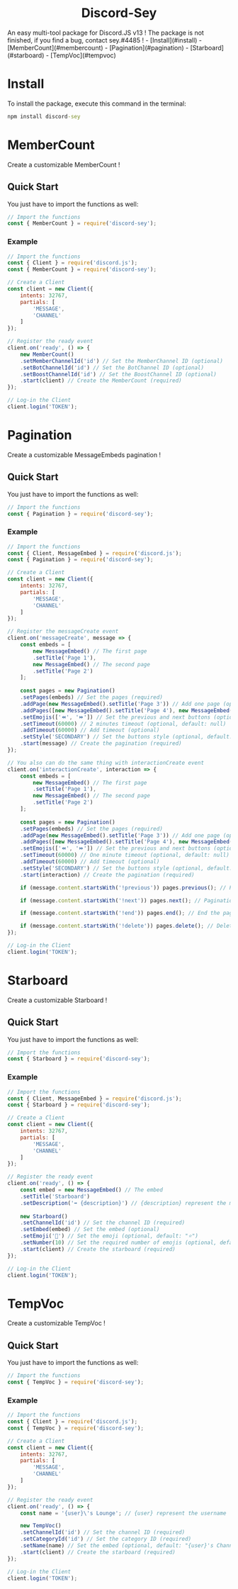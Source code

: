 <div align="center"><h1>Discord-Sey</h1></div>
An easy multi-tool package for Discord.JS v13 !
The package is not finished, if you find a bug, contact sey.#4485 !
- [Install](#install)
- [MemberCount](#membercount)
- [Pagination](#pagination)
- [Starboard](#starboard)
- [TempVoc](#tempvoc)

# Install
To install the package, execute this command in the terminal:
```cmd
npm install discord-sey
```

# MemberCount
Create a customizable MemberCount !

## Quick Start
You just have to import the functions as well:
```js
// Import the functions
const { MemberCount } = require('discord-sey');
```

### Example
```js
// Import the functions
const { Client } = require('discord.js');
const { MemberCount } = require('discord-sey');

// Create a Client
const client = new Client({
    intents: 32767,
    partials: [
        'MESSAGE',
        'CHANNEL'
    ]
});

// Register the ready event
client.on('ready', () => {
    new MemberCount()
    .setMemberChannelId('id') // Set the MemberChannel ID (optional)
    .setBotChannelId('id') // Set the BotChannel ID (optional)
    .setBoostChannelId('id') // Set the BoostChannel ID (optional)
    .start(client) // Create the MemberCount (required)
});

// Log-in the Client
client.login('TOKEN');
```

# Pagination
Create a customizable MessageEmbeds pagination !

## Quick Start
You just have to import the functions as well:
```js
// Import the functions
const { Pagination } = require('discord-sey');
```

### Example
```js
// Import the functions
const { Client, MessageEmbed } = require('discord.js');
const { Pagination } = require('discord-sey');

// Create a Client
const client = new Client({
    intents: 32767,
    partials: [
        'MESSAGE',
        'CHANNEL'
    ]
});

// Register the messageCreate event
client.on('messageCreate', message => {
    const embeds = [
        new MessageEmbed() // The first page
        .setTitle('Page 1'),
        new MessageEmbed() // The second page
        .setTitle('Page 2')
    ];
    
    const pages = new Pagination()
    .setPages(embeds) // Set the pages (required)
    .addPage(new MessageEmbed().setTitle('Page 3')) // Add one page (optional)
    .addPages([new MessageEmbed().setTitle('Page 4'), new MessageEmbed().setTitle('Page 5')]) // Add more pages (optional)
    .setEmojis(['⏪', '⏩']) // Set the previous and next buttons (optional, default: ['⬅️', '➡️'])
    .setTimeout(60000) // 2 minutes timeout (optional, default: null)
    .addTimeout(60000) // Add timeout (optional)
    .setStyle('SECONDARY') // Set the buttons style (optional, default: "PRIMARY")
    .start(message) // Create the pagination (required)
});

// You also can do the same thing with interactionCreate event
client.on('interactionCreate', interaction => {
    const embeds = [
        new MessageEmbed() // The first page
        .setTitle('Page 1'),
        new MessageEmbed() // The second page
        .setTitle('Page 2')
    ];
    
    const pages = new Pagination()
    .setPages(embeds) // Set the pages (required)
    .addPage(new MessageEmbed().setTitle('Page 3')) // Add one page (optional)
    .addPages([new MessageEmbed().setTitle('Page 4'), new MessageEmbed().setTitle('Page 5')]) // Add more pages (optional)
    .setEmojis(['⏪', '⏩']) // Set the previous and next buttons (optional, default: ['⬅️', '➡️'])
    .setTimeout(60000) // One minute timeout (optional, default: null)
    .addTimeout(60000) // Add timeout (optional)
    .setStyle('SECONDARY') // Set the buttons style (optional, default: "PRIMARY")
    .start(interaction) // Create the pagination (required)

    if (message.content.startsWith('!previous')) pages.previous(); // Pagination by commands (optional)

    if (message.content.startsWith('!next')) pages.next(); // Pagination by commands (optional)

    if (message.content.startsWith('!end')) pages.end(); // End the pagination (optional)

    if (message.content.startsWith('!delete')) pages.delete(); // Delete the pagination (optional)
});

// Log-in the Client
client.login('TOKEN');
```

# Starboard
Create a customizable Starboard !

## Quick Start
You just have to import the functions as well:
```js
// Import the functions
const { Starboard } = require('discord-sey');
```

### Example
```js
// Import the functions
const { Client, MessageEmbed } = require('discord.js');
const { Starboard } = require('discord-sey');

// Create a Client
const client = new Client({
    intents: 32767,
    partials: [
        'MESSAGE',
        'CHANNEL'
    ]
});

// Register the ready event
client.on('ready', () => {
    const embed = new MessageEmbed() // The embed
    .setTitle('Starboard')
    .setDescription('➡️ {description}') // {description} represent the message content
    
    new Starboard()
    .setChannelId('id') // Set the channel ID (required)
    .setEmbed(embed) // Set the embed (optional)
    .setEmoji('🌟') // Set the emoji (optional, default: "⭐")
    .setNumber(10) // Set the required number of emojis (optional, default: 5)
    .start(client) // Create the starboard (required)
});

// Log-in the Client
client.login('TOKEN');
```

# TempVoc
Create a customizable TempVoc !

## Quick Start
You just have to import the functions as well:
```js
// Import the functions
const { TempVoc } = require('discord-sey');
```

### Example
```js
// Import the functions
const { Client } = require('discord.js');
const { TempVoc } = require('discord-sey');

// Create a Client
const client = new Client({
    intents: 32767,
    partials: [
        'MESSAGE',
        'CHANNEL'
    ]
});

// Register the ready event
client.on('ready', () => {
    const name = '{user}\'s Lounge'; // {user} represent the username

    new TempVoc()
    .setChannelId('id') // Set the channel ID (required)
    .setCategoryId('id') // Set the category ID (required)
    .setName(name) // Set the embed (optional, default: "{user}'s Channel")
    .start(client) // Create the starboard (required)
});

// Log-in the Client
client.login('TOKEN');
```